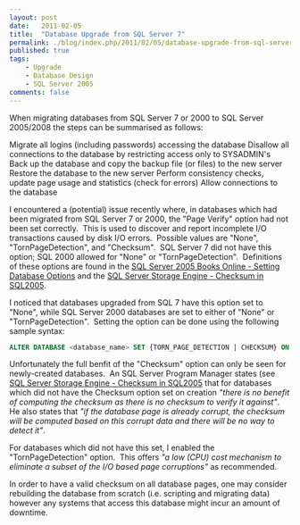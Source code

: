 ```yaml
---
layout: post
date:   2011-02-05
title:  "Database Upgrade from SQL Server 7"
permalink: ./blog/index.php/2011/02/05/database-upgrade-from-sql-server-7/
published: true
tags:
    - Upgrade
    - Database Design
    - SQL Server 2005
comments: false
---
```

When migrating databases from SQL Server 7 or 2000 to SQL Server 2005/2008 the steps can be summarised as follows:

Migrate all logins (including passwords) accessing the database
Disallow all connections to the database by restricting access only to SYSADMIN's
Back up the database and copy the backup file (or files) to the new server
Restore the database to the new server
Perform consistency checks, update page usage and statistics (check for errors)
Allow connections to the database

I encountered a (potential) issue recently where, in databases which had been migrated from SQL Server 7 or 2000, the "Page Verify" option had not been set correctly.  This is used to discover and report incomplete I/O transactions caused by disk I/O errors.  Possible values are "None", "TornPageDetection", and "Checksum".  SQL Server 7 did not have this option; SQL 2000 allowed for "None" or "TornPageDetection".  Definitions of these options are found in the [SQL Server 2005 Books Online - Setting Database Options](http://msdn.microsoft.com/en-us/library/ms190249(SQL.90).aspx) and the [SQL Server Storage Engine - Checksum in SQL2005](http://blogs.msdn.com/sqlserverstorageengine/archive/2006/06/29/Enabling-CHECKSUM-in-SQL2005.aspx).

I noticed that databases upgraded from SQL 7 have this option set to "None", while SQL Server 2000 databases are set to either of "None" or "TornPageDetection".  Setting the option can be done using the following sample syntax:
``` sql
ALTER DATABASE <database_name> SET {TORN_PAGE_DETECTION | CHECKSUM} ON
```

Unfortunately the full benfit of the "Checksum" option can only be seen for newly-created databases.  An SQL Server Program Manager states (see [SQL Server Storage Engine - Checksum in SQL2005](http://blogs.msdn.com/b/sqlserverstorageengine/archive/2006/06/29/enabling-checksum-in-sql2005.aspx) that for databases which did not have the Checksum option set on creation _"there is no benefit of computing the checksum as there is no checksum to verify it against"_.  He also states that _"if the database page is already corrupt, the checksum will be computed based on this corrupt data and there will be no way to detect it"_.

For databases which did not have this set, I enabled the "TornPageDetection" option.  This offers _"a low (CPU) cost mechanism to eliminate a subset of the I/O based page corruptions"_ as recommended.

In order to have a valid checksum on all database pages, one may consider rebuilding the database from scratch (i.e. scripting and migrating data) however any systems that access this database might incur an amount of downtime.
